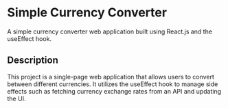# Simple Currency Converter

A simple currency converter web application built using React.js and the useEffect hook.

## Description

This project is a single-page web application that allows users to convert between different currencies. It utilizes the useEffect hook to manage side effects such as fetching currency exchange rates from an API and updating the UI.